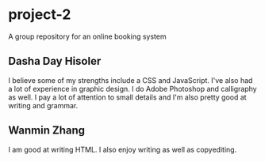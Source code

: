 # project-2
A group repository for an online booking system

## Dasha Day Hisoler
I believe some of my strengths include a CSS and JavaScript. I've also had a lot of experience in graphic design. I do Adobe Photoshop and calligraphy as well. I pay a lot of attention to small details and I'm also pretty good at writing and grammar.  

## Wanmin Zhang
I am good at writing HTML. I also enjoy writing as well as copyediting.
